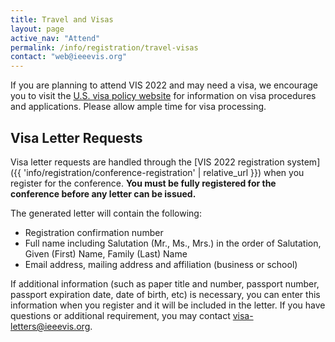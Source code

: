 ```yaml
---
title: Travel and Visas
layout: page
active_nav: "Attend"
permalink: /info/registration/travel-visas
contact: "web@ieeevis.org"
---
```


If you are planning to attend VIS 2022 and may need a visa, we encourage you to visit the [U.S. visa policy website](https://travel.state.gov/content/visas/en.html) for information on visa procedures and applications. Please allow ample time for visa processing.



## Visa Letter Requests

Visa letter requests are handled through the [VIS 2022 registration system]({{ 'info/registration/conference-registration' | relative_url }}) when you register for the conference. **You must be fully registered for the conference before any letter can be issued.** 

The generated letter will contain the following:

* Registration confirmation number
* Full name including Salutation (Mr., Ms., Mrs.) in the order of Salutation, Given (First) Name, Family (Last) Name
* Email address, mailing address and affiliation (business or school)

If additional information (such as paper title and number, passport number, passport expiration date, date of birth, etc) is necessary,  you can enter this information when you register and it will be included in the letter. If you have questions or additional requirement, you may contact [visa-letters@ieeevis.org](mailto:visa-letters@ieeevis.org).
